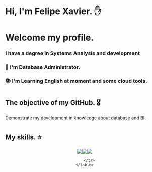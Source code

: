 # Hi, I'm Felipe Xavier. ✋

# Welcome my profile. 

### I have a degree in Systems Analysis and development
### :office: I'm Database Administrator.
### :books: I'm Learning English at moment and some cloud tools.
#

## The objective of my GitHub. 🎖️ 
Demonstrate my development in knowledge about database and BI.
# 
## My skills. ⭐

<div align="center">
	<table>
		<tr>
			<img src="https://img.shields.io/badge/Microsoft%20SQL%20Server-CC2927?style=for-the-badge&logo=microsoft%20sql%20server&logoColor=white}" /> 
			<img src="https://img.shields.io/badge/Oracle-F80000?style=for-the-badge&logo=Oracle&logoColor=white" />
			<img src="https://img.shields.io/badge/MySQL-005C84?style=for-the-badge&logo=mysql&logoColor=white" />
		
		</tr>
	</table>
</div>

